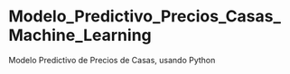 # Modelo_Predictivo_Precios_Casas_Machine_Learning
Modelo Predictivo de Precios de Casas, usando Python 
